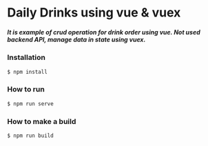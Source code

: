 # **Daily Drinks using vue & vuex**
##### It is example of crud operation for drink order using vue. Not used backend API, manage data in state using vuex.

### Installation

```sh
$ npm install
```
### How to run

```sh
$ npm run serve
```
### How to make a build

```sh
$ npm run build
```
